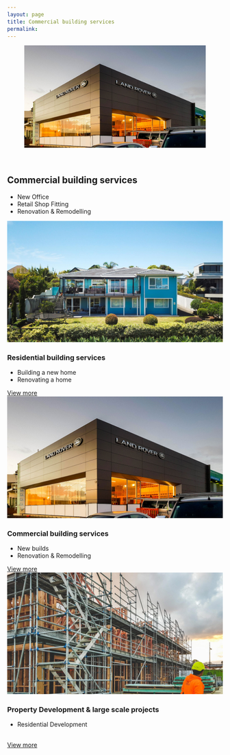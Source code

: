 ```yaml
---
layout: page
title: Commercial building services
permalink:
---
```


<section class="section__hero-banner">
  <figure class="hero-media">
   <img src="/assets/media/project/jk__landrover.jpg" class="hero-media__image">
  </figure>
</section>

<br>

<section class="section-services">

  <h2 id="our-services">Commercial building services</h2>

  <div class="services__overview">
    <ul>
      <li>New Office</li>
      <li>Retail Shop Fitting</li>
      <li>Renovation &amp; Remodelling</li>
    </ul>
  </div>

  <div class="services__categories clearfix">
    <div class="services__category services__category--residential">
      <img src="/assets/media/project/jk__the-blue-house.jpg" class="hero-media__image">
      <h3 class="">Residential building services</h3>
      <ul>
        <li>Building a new home</li>
        <li>Renovating a home</li>
      </ul>
      <a class="services__category-link" href="/services-home.html">View more</a>
    </div>
    <div class="services__category services__category--commercial">
      <img src="/assets/media/project/jk__landrover.jpg" class="hero-media__image">
      <h3 class="">Commercial building services</h3>
      <ul>
        <li>New builds</li>
        <li>Renovation & Remodelling</li>
      </ul>
      <a class="services__category-link" href="/services-retail.html">View more</a>
    </div>
    <div class="services__category services__category--large-scale">
      <img src="/assets/media/project/jk__sample.jpg" class="hero-media__image">
      <h3 class="">Property Development & large scale projects</h3>
      <ul>
        <li>Residential Development</li>
        <br>
      </ul>
      <a class="services__category-link" href="/services-corporation.html">View more</a>
    </div>
  </div>
</section>

